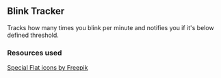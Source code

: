 ## Blink Tracker

Tracks how many times you blink per minute and notifies you if it's below defined threshold.


### Resources used

[Special Flat icons by Freepik](https://www.flaticon.com/authors/freepik)
